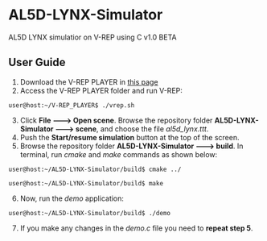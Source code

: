 # AL5D-LYNX-Simulator
AL5D LYNX simulatior on V-REP using C v1.0 BETA

## User Guide

1. Download the V-REP PLAYER in [this page](http://www.coppeliarobotics.com/downloads.html) 
2. Access the V-REP PLAYER folder and run V-REP:
```
user@host:~/V-REP_PLAYER$ ./vrep.sh
```
3. Click **File ---> Open scene**. Browse the repository folder **AL5D-LYNX-Simulator ---> scene**, and choose the file *al5d_lynx.ttt*.
4. Push the **Start/resume simulation** button at the top of the screen.
5. Browse the repository folder **AL5D-LYNX-Simulator ---> build**. In terminal, run *cmake* and *make* commands as shown below:
```
user@host:~/AL5D-LYNX-Simulator/build$ cmake ../

user@host:~/AL5D-LYNX-Simulator/build$ make

```
6. Now, run the *demo* application:

```
user@host:~/AL5D-LYNX-Simulator/build$ ./demo

```
7. If you make any changes in the *demo.c* file you need to **repeat step 5**.
